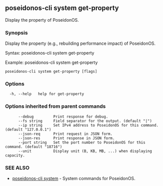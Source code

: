 ## poseidonos-cli system get-property

Display the property of PoseidonOS.

### Synopsis


Display the property (e.g., rebuilding performance impact) of PoseidonOS. 

Syntax:
	poseidonos-cli system get-property

Example:
	poseidonos-cli system get-property
          

```
poseidonos-cli system get-property [flags]
```

### Options

```
  -h, --help   help for get-property
```

### Options inherited from parent commands

```
      --debug         Print response for debug.
      --fs string     Field separator for the output. (default "|")
      --ip string     Set IPv4 address to PoseidonOS for this command. (default "127.0.0.1")
      --json-req      Print request in JSON form.
      --json-res      Print response in JSON form.
      --port string   Set the port number to PoseidonOS for this command. (default "18716")
      --unit          Display unit (B, KB, MB, ...) when displaying capacity.
```

### SEE ALSO

* [poseidonos-cli system](poseidonos-cli_system.md)	 - System commands for PoseidonOS.

